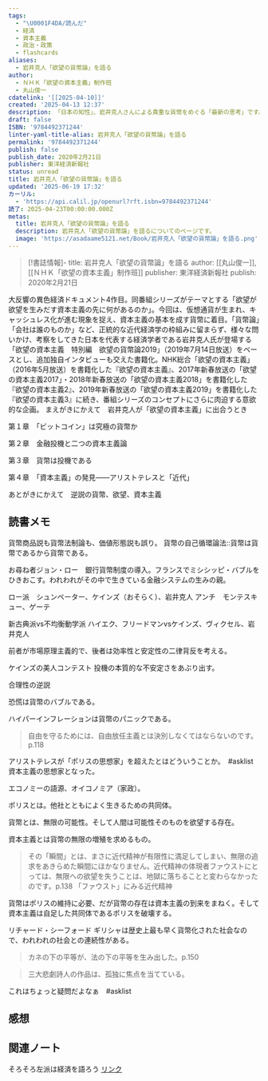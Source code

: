 ```yaml
---
tags:
  - "\U0001F4DA/読んだ"
  - 経済
  - 資本主義
  - 政治・政策
  - flashcards
aliases:
  - 岩井克人「欲望の貨幣論」を語る
author:
  - ＮＨＫ「欲望の資本主義」制作班
  - 丸山俊一
cdatelink: '[[2025-04-10]]'
created: '2025-04-13 12:37'
description: 「日本の知性」、岩井克人さんによる貴重な貨幣をめぐる「最新の思考」です。
draft: false
ISBN: '9784492371244'
linter-yaml-title-alias: 岩井克人「欲望の貨幣論」を語る
permalink: '9784492371244'
publish: false
publish_date: 2020年2月21日
publisher: 東洋経済新報社
status: unread
title: 岩井克人「欲望の貨幣論」を語る
updated: '2025-06-19 17:32'
カーリル:
  - 'https://api.calil.jp/openurl?rft.isbn=9784492371244'
読了: 2025-04-23T00:00:00.000Z
metas:
  title: 岩井克人「欲望の貨幣論」を語る
  description: 岩井克人「欲望の貨幣論」を語るについてのページです。
  image: 'https://asadaame5121.net/Book/岩井克人「欲望の貨幣論」を語る.png'
---
```

>[!書誌情報]-
>title: 岩井克人「欲望の貨幣論」を語る
>author: [[丸山俊一]], [[ＮＨＫ「欲望の資本主義」制作班]]
>publisher: 東洋経済新報社
>publish: 2020年2月21日

大反響の異色経済ドキュメント4作目。同番組シリーズがテーマとする「欲望が欲望を生みだす資本主義の先に何があるのか」。今回は、仮想通貨が生まれ、キャッシュレス化が進む現象を捉え、資本主義の基本を成す貨幣に着目。「貨幣論」「会社は誰のものか」など、正統的な近代経済学の枠組みに留まらず、様々な問いかけ、考察をしてきた日本を代表する経済学者である岩井克人氏が登場する「欲望の資本主義　特別編　欲望の貨幣論2019」（2019年7月14日放送）をベースとし、追加独自インタビューも交えた書籍化。NHK総合「欲望の資本主義」（2016年5月放送）を書籍化した『欲望の資本主義』、2017年新春放送の「欲望の資本主義2017」・2018年新春放送の「欲望の資本主義2018」を書籍化した『欲望の資本主義2』、2019年新春放送の「欲望の資本主義2019」を書籍化した『欲望の資本主義3』に続き、番組シリーズのコンセプトにさらに肉迫する意欲的な企画。
まえがきにかえて　岩井克人が「欲望の資本主義」に出合うとき

第１章　「ビットコイン」は究極の貨幣か

第２章　金融投機と二つの資本主義論

第３章　貨幣は投機である

第４章　「資本主義」の発見――アリストテレスと「近代」

あとがきにかえて　逆説の貨幣、欲望、資本主義

## 読書メモ
貨幣商品説も貨幣法制論も、価値形態説も誤り。
貨幣の自己循環論法::貨幣は貨幣であるから貨幣である。
<!--SR:!2025-04-19,3,250-->

お尋ね者ジョン・ロー　銀行貨幣制度の導入。フランスでミシシッピ・バブルをひきおこす。われわれがその中で生きている金融システムの生みの親。

ロー派　シュンペーター、ケインズ（おそらく）、岩井克人
アンチ　モンテスキュー、ゲーテ

新古典派vs不均衡動学派
ハイエク、フリードマンvsケインズ、ヴィクセル、岩井克人

前者が市場原理主義的で、後者は効率性と安定性の二律背反を考える。

ケインズの美人コンテスト
投機の本質的な不安定さをあぶり出す。

合理性の逆説

恐慌は貨幣のバブルである。

ハイパーインフレーションは貨幣のパニックである。

> 自由を守るためには、自由放任主義とは決別しなくてはならないのです。p.118

アリストテレスが「ポリスの思想家」を超えたとはどういうことか。　#asklist 資本主義の思想家となった。

エコノミーの語源、オイコノミア（家政）。

ポリスとは。他社とともによく生きるための共同体。

貨幣とは、無限の可能性。そして人間は可能性そのものを欲望する存在。

資本主義とは貨幣の無限の増殖を求めるもの。

> その「瞬間」とは、まさに近代精神が有限性に満足してしまい、無限の追求をあきらめた瞬間にほかなりません。近代精神の体現者ファウストにとっては、無限への欲望を失うことは、地獄に落ちることと変わらなかったのです。p.138
> 「ファウスト」にみる近代精神

貨幣はポリスの維持に必要、だが貨幣の存在は資本主義の到来をまねく。そして資本主義は自足した共同体であるポリスを破壊する。

リチャード・シーフォード
ギリシャは歴史上最も早く貨幣化された社会なので、われわれの社会との連続性がある。

> カネの下の平等が、法の下の平等を生み出した。p.150

>三大悲劇詩人の作品は、孤独に焦点を当てている。　

これはちょっと疑問だよなぁ　#asklist 


## 感想
## 関連ノート
そろそろ左派は経済を語ろう
<a href="https://asadaame5121.net/9784492371244" class="u-url">リンク</a>

